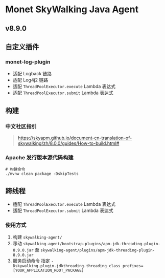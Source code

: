 # Monet SkyWalking Java Agent
## v8.9.0

## 自定义插件
### monet-log-plugin
- 适配 Logback 链路
- 适配 Log4j2 链路
- 适配 ```ThreadPoolExecutor.execute``` Lambda 表达式
- 适配 ```ThreadPoolExecutor.submit``` Lambda 表达式

## 构建

### 中文社区指引
> https://skyapm.github.io/document-cn-translation-of-skywalking/zh/8.0.0/guides/How-to-build.html#
### Apache 发行版本源代码构建
```
# 构建命令
./mvnw clean package -DskipTests
```

## 跨线程
- 适配 ```ThreadPoolExecutor.execute``` Lambda 表达式
- 适配 ```ThreadPoolExecutor.submit``` Lambda 表达式
### 使用方式
1. 构建 ```skywalking-agent/```
2. 移动 ```skywalking-agent/bootstrap-plugins/apm-jdk-threading-plugin-8.9.0.jar``` 至 ```skywalking-agent/plugins/apm-jdk-threading-plugin-8.9.0.jar```
3. 服务启动命令 指定 ```-Dskywalking.plugin.jdkthreading.threading_class_prefixes=[YOUR_APPLICATION_ROOT_PACKAGE]```

